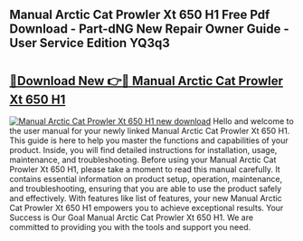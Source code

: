 ## Manual Arctic Cat Prowler Xt 650 H1 Free Pdf Download - Part-dNG New Repair Owner Guide - User Service Edition YQ3q3

# <h2><a href="http://bc77648.oget.top/?id=Manual+Arctic+Cat+Prowler+Xt+650+H1">🔗Download New 👉🔴 Manual Arctic Cat Prowler Xt 650 H1</a></h2>

[![Manual Arctic Cat Prowler Xt 650 H1 new download](https://i.imgur.com/5g1atiW.png)](http://bc77648.oget.top/?id=Manual+Arctic+Cat+Prowler+Xt+650+H1)
Hello and welcome to the user manual for your newly linked Manual Arctic Cat Prowler Xt 650 H1. This guide is here to help you master the functions and capabilities of your product. Inside, you will find detailed instructions for installation, usage, maintenance, and troubleshooting. Before using your Manual Arctic Cat Prowler Xt 650 H1, please take a moment to read this manual carefully. It contains essential information on product setup, operation, maintenance, and troubleshooting, ensuring that you are able to use the product safely and effectively. With features like list of features, your new Manual Arctic Cat Prowler Xt 650 H1 empowers you to achieve exceptional results. Your Success is Our Goal Manual Arctic Cat Prowler Xt 650 H1. We are committed to providing you with the tools and support you need.
